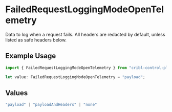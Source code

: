 # FailedRequestLoggingModeOpenTelemetry

Data to log when a request fails. All headers are redacted by default, unless listed as safe headers below.

## Example Usage

```typescript
import { FailedRequestLoggingModeOpenTelemetry } from "cribl-control-plane/models/operations";

let value: FailedRequestLoggingModeOpenTelemetry = "payload";
```

## Values

```typescript
"payload" | "payloadAndHeaders" | "none"
```